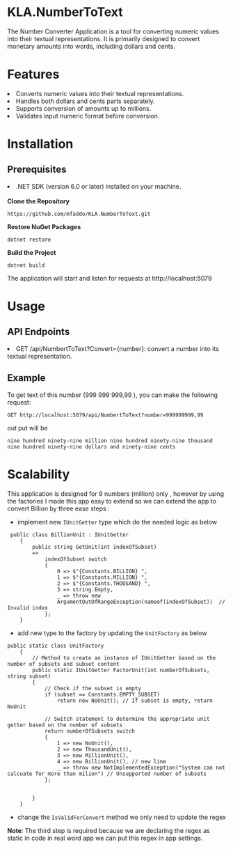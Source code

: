 # KLA.NumberToText
The Number Converter Application is a tool for converting numeric values into their textual representations. It is primarily designed to convert monetary amounts into words, including dollars and cents.

# Features
<li>Converts numeric values into their textual representations.</li>
<li>Handles both dollars and cents parts separately.</li>
<li>Supports conversion of amounts up to millions.</li>
<li>Validates input numeric format before conversion.</li>

# Installation
## Prerequisites
<li>.NET SDK (version 6.0 or later) installed on your machine.</li>
<br/>
<strong>Clone the Repository</strong>
<br/>

```
https://github.com/mfaddo/KLA.NumberToText.git
```
<strong>Restore NuGet Packages</strong>
```
dotnet restore
```

<strong>Build the Project</strong>
```
dotnet build
```

The application will start and listen for requests at http://localhost:5079


# Usage
## API Endpoints

<li>GET /api/NumbertToText?Convert={number}: convert a number into its textual representation.
</li>

## Example
To get text of this number (999 999 999,99 ), you can make the following request:

```
GET http://localhost:5079/api/NumbertToText?number=999999999,99

```
out put will be

```
nine hundred ninety-nine million nine hundred ninety-nine thousand nine hundred ninety-nine dollars and ninety-nine cents
```


# Scalability 
This application is designed for 9 numbers (million) only , however by using the factories I made this app easy to extend so we can extend the app to convert Billion by three ease steps : 

- implement new  `IUnitGetter` type which do the needed logic as below 

```
 public class BillionUnit : IUnitGetter
    {
        public string GetUnit(int indexOfSubset)
        =>
            indexOfSubset switch
            {
                0 => $"{Constants.BILLION} ",
                1 => $"{Constants.MILLION} ",
                2 => $"{Constants.THOUSAND} ",
                3 => string.Empty, 
                _ => throw new
                ArgumentOutOfRangeException(nameof(indexOfSubset))  // Invalid index
            };
    }
```

- add new type to the factory by updating the `UnitFactory` as below

```
public static class UnitFactory
    {
        // Method to create an instance of IUnitGetter based on the number of subsets and subset content
        public static IUnitGetter FactorUnit(int numberOfSubsets, string subset)
        {
            // Check if the subset is empty
            if (subset == Constants.EMPTY_SUBSET)
                return new NoUnit(); // If subset is empty, return NoUnit

            // Switch statement to determine the appropriate unit getter based on the number of subsets
            return numberOfSubsets switch
            {
                1 => new NoUnit(), 
                2 => new ThousandUnit(), 
                3 => new MillionUnit(), 
                4 => new BillionUnit(), // new line
                _ => throw new NotImplementedException("System can not calcuate for more than milion") // Unsupported number of subsets
            };


        }
    }
```
- change the `IsValidForConvert` method we only need to update the regex

**Note**: The third step is required because we are declaring the regex as static in code in real word app we can put this regex in app settings.
